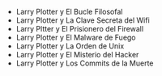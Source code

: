 * Larry Plotter y El Bucle Filosofal
* Larry Plotter y La Clave Secreta del Wifi
* Larry Pltter y El Prisionero del Firewall
* Larry Plotter y El Malware de Fuego
* Larry Plotter y La Orden de Unix
* Larry Plotter y El Misterio del Hacker
* Larry Plotter y Los Commits de la Muerte
